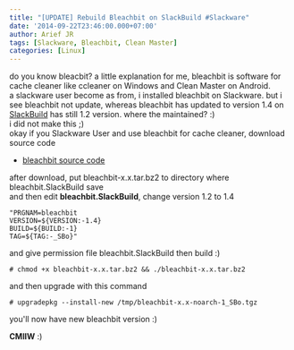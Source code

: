 ```yaml
---
title: "[UPDATE] Rebuild Bleachbit on SlackBuild #Slackware"
date: '2014-09-22T23:46:00.000+07:00'
author: Arief JR
tags: [Slackware, Bleachbit, Clean Master]
categories: [Linux]
---
```


do you know bleacbit? a little explanation for me, bleachbit is software for cache cleaner like ccleaner on Windows and Clean Master on Android.  
a slackware user become as from, i installed bleachbit on Slackware. but i see bleachbit not update, whereas bleachbit has updated to version 1.4 on [SlackBuild](http://slackbuilds.org) has still 1.2 version. where the maintained? :)  
i did not make this ;)  
okay if you Slackware User and use bleachbit for cache cleaner, download source code  

* [bleachbit source code](http://sourceforge.net/projects/bleachbit/files/bleachbit/1.4/bleachbit-1.4.tar.bz2/download)  

  
after download, put bleachbit-x.x.tar.bz2 to directory where bleachbit.SlackBuild save  
and then edit **bleachbit.SlackBuild**, change version 1.2 to 1.4  

```
"PRGNAM=bleachbit  
VERSION=${VERSION:-1.4}  
BUILD=${BUILD:-1}  
TAG=${TAG:-_SBo}"  
```
  
and give permission file bleachbit.SlackBuild then build :)  

```
# chmod +x bleachbit-x.x.tar.bz2 && ./bleachbit-x.x.tar.bz2  
```
  
and then upgrade with this command  

```
# upgradepkg --install-new /tmp/bleachbit-x.x-noarch-1_SBo.tgz  
```
  
you'll now have new bleachbit version :)  
  
  
**CMIIW** :)